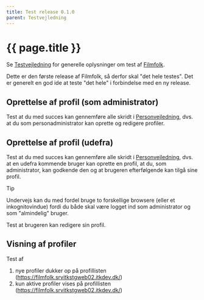 ```yaml
---
title: Test release 0.1.0
parent: Testvejledning
---
```


# {{ page.title }}


Se [Testvejledning](README.da.md) for generelle oplysninger om test af [Filmfolk].

Dette er den første release af Filmfolk, så derfor skal "det hele testes". Det er generelt en god ide at teste "det
hele" i forbindelse med en ny release.

## Oprettelse af profil (som administrator)

Test at du med succes kan gennemføre alle skridt i [Personvejledning](../person-management.da.md), dvs. at du som
personadministrator kan oprette og redigere profiler.

## Oprettelse af profil (udefra)

Test at du med succes kan gennemføre alle skridt i [Personvejledning](../users-manual.da.md), dvs. at en udefra kommende
bruger kan oprette en profil, at du, som administrator, kan godkende den og at brugeren efterfølgende kan tilgå sine
profil.

> [!TIP]
> Undervejs kan du med fordel bruge to forskellige browsere (eller et inkognitovindue) fordi du både skal være logget
> ind som administrator og som "almindelig" bruger.

Test at brugeren kan redigere sin profil.

## Visning af profiler

Test af

1. nye profiler dukker op på profillisten (<https://filmfolk.srvitkstgweb02.itkdev.dk/>)
2. kun aktive profiler vises på profillisten (<https://filmfolk.srvitkstgweb02.itkdev.dk/>)

[Filmfolk]: https://filmfolk.srvitkstgweb02.itkdev.dk/
